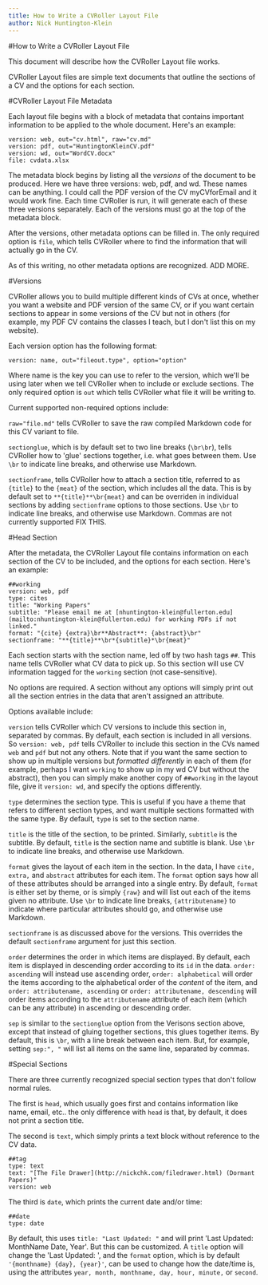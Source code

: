```yaml
---
title: How to Write a CVRoller Layout File
author: Nick Huntington-Klein
---
```


#How to Write a CVRoller Layout File

This document will describe how the CVRoller Layout file works.

CVRoller Layout files are simple text documents that outline the sections of a CV and the options for each section.

#CVRoller Layout File Metadata

Each layout file begins with a block of metadata that contains important information to be applied to the whole document. Here's an example:

```
version: web, out="cv.html", raw="cv.md"
version: pdf, out="HuntingtonKleinCV.pdf"
version: wd, out="WordCV.docx"
file: cvdata.xlsx
```

The metadata block begins by listing all the *versions* of the document to be produced. Here we have three versions: web, pdf, and wd. These names can be anything. I could call the PDF version of the CV myCVforEmail and it would work fine. Each time CVRoller is run, it will generate each of these three versions separately. Each of the versions must go at the top of the metadata block.

After the versions, other metadata options can be filled in. The only required option is `file`, which tells CVRoller where to find the information that will actually go in the CV.

As of this writing, no other metadata options are recognized. ADD MORE.

#Versions

CVRoller allows you to build multiple different kinds of CVs at once, whether you want a website and PDF version of the same CV, or if you want certain sections to appear in some versions of the CV but not in others (for example, my PDF CV contains the classes I teach, but I don't list this on my website).

Each version option has the following format:

```
version: name, out="fileout.type", option="option"
```

Where name is the key you can use to refer to the version, which we'll be using later when we tell CVRoller when to include or exclude sections. The only required option is `out` which tells CVRoller what file it will be writing to. 

Current supported non-required options include:

`raw="file.md"` tells CVRoller to save the raw compiled Markdown code for this CV variant to file.

`sectionglue`, which is by default set to two line breaks (`\br\br`), tells CVRoller how to 'glue' sections together, i.e. what goes between them. Use `\br` to indicate line breaks, and otherwise use Markdown.

`sectionframe`, tells CVRoller how to attach a section title, referred to as `{title}` to the `{meat}` of the section, which includes all the data. This is by default set to `**{title}**\br{meat}` and can be overriden in individual sections by adding `sectionframe` options to those sections. Use `\br` to indicate line breaks, and otherwise use Markdown. Commas are not currently supported FIX THIS.

#Head Section

After the metadata, the CVRoller Layout file contains information on each section of the CV to be included, and the options for each section. Here's an example:

```
##working
version: web, pdf
type: cites
title: "Working Papers"
subtitle: "Please email me at [nhuntington-klein@fullerton.edu](mailto:nhuntington-klein@fullerton.edu) for working PDFs if not linked."
format: "{cite} {extra}\br**Abstract**: {abstract}\br"
sectionframe: "**{title}**\br*{subtitle}*\br{meat}"
```

Each section starts with the section name, led off by two hash tags `##`. This name tells CVRoller what CV data to pick up. So this section will use CV information tagged for the `working` section (not case-sensitive).

No options are required. A section without any options will simply print out all the section entries in the data that aren't assigned an attribute.

Options available include:

`version` tells CVRoller which CV versions to include this section in, separated by commas. By default, each section is included in all versions. So `version: web, pdf` tells CVRoller to include this section in the CVs named `web` and `pdf` but not any others. Note that if you want the same section to show up in multiple versions but *formatted differently* in each of them (for example, perhaps I want `working` to show up in my wd CV but without the abstract), then you can simply make another copy of `##working` in the layout file, give it `version: wd`, and specify the options differently.

`type` determines the section type. This is useful if you have a theme that refers to different section types, and want multiple sections formatted with the same type. By default, `type` is set to the section name.

`title` is the title of the section, to be printed. Similarly, `subtitle` is the subtitle. By default, `title` is the section name and subtitle is blank. Use `\br` to indicate line breaks, and otherwise use Markdown.

`format` gives the layout of each item in the section. In the data, I have `cite, extra,` and `abstract` attributes for each item. The `format` option says how all of these attributes should be arranged into a single entry. By default, `format` is either set by theme, or is simply `{raw}` and will list out each of the items given no attribute. Use `\br` to indicate line breaks, `{attributename}` to indicate where particular attributes should go, and otherwise use Markdown.

`sectionframe` is as discussed above for the versions. This overrides the default `sectionframe` argument for just this section.

`order` determines the order in which items are displayed. By default, each item is displayed in descending order according to its `id` in the data. `order: ascending` will instead use ascending order, `order: alphabetical` will order the items according to the alphabetical order of the *content* of the item, and `order: attributename, ascending` or `order: attributename, descending` will order items according to the `attributename` attribute of each item (which can be any attribute) in ascending or descending order.

`sep` is similar to the `sectionglue` option from the Verisons section above, except that instead of gluing together sections, this glues together items. By default, this is `\br`, with a line break between each item. But, for example, setting `sep:", "` will list all items on the same line, separated by commas.

#Special Sections

There are three currently recognized special section types that don't follow normal rules.

The first is `head`, which usually goes first and contains information like name, email, etc.. the only difference with `head` is that, by default, it does not print a section title.

The second is `text`, which simply prints a text block without reference to the CV data.

```
##tag
type: text
text: "[The File Drawer](http://nickchk.com/filedrawer.html) (Dormant Papers)"
version: web
```

The third is `date`, which prints the current date and/or time:

```
##date
type: date
```

By default, this uses `title: "Last Updated: "` and will print 'Last Updated: MonthName Date, Year'. But this can be customized. A `title` option will change the 'Last Updated: ', and the `format` option, which is by default `'{monthname} {day}, {year}'`, can be used to change how the date/time is, using the attributes `year, month, monthname, day, hour, minute,` or `second`.